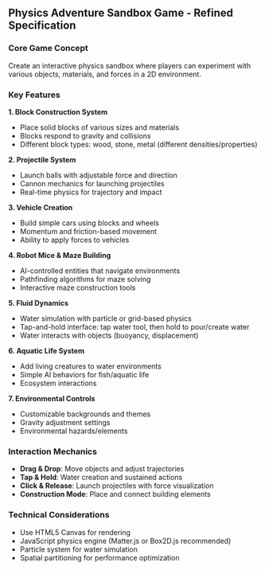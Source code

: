 ## Physics Adventure Sandbox Game - Refined Specification

### Core Game Concept
Create an interactive physics sandbox where players can experiment with various objects, materials, and forces in a 2D environment.

### Key Features

**1. Block Construction System**
- Place solid blocks of various sizes and materials
- Blocks respond to gravity and collisions
- Different block types: wood, stone, metal (different densities/properties)

**2. Projectile System**
- Launch balls with adjustable force and direction
- Cannon mechanics for launching projectiles
- Real-time physics for trajectory and impact

**3. Vehicle Creation**
- Build simple cars using blocks and wheels
- Momentum and friction-based movement
- Ability to apply forces to vehicles

**4. Robot Mice & Maze Building**
- AI-controlled entities that navigate environments
- Pathfinding algorithms for maze solving
- Interactive maze construction tools

**5. Fluid Dynamics**
- Water simulation with particle or grid-based physics
- Tap-and-hold interface: tap water tool, then hold to pour/create water
- Water interacts with objects (buoyancy, displacement)

**6. Aquatic Life System**
- Add living creatures to water environments
- Simple AI behaviors for fish/aquatic life
- Ecosystem interactions

**7. Environmental Controls**
- Customizable backgrounds and themes
- Gravity adjustment settings
- Environmental hazards/elements

### Interaction Mechanics
- **Drag & Drop**: Move objects and adjust trajectories
- **Tap & Hold**: Water creation and sustained actions
- **Click & Release**: Launch projectiles with force visualization
- **Construction Mode**: Place and connect building elements

### Technical Considerations
- Use HTML5 Canvas for rendering
- JavaScript physics engine (Matter.js or Box2D.js recommended)
- Particle system for water simulation
- Spatial partitioning for performance optimization
